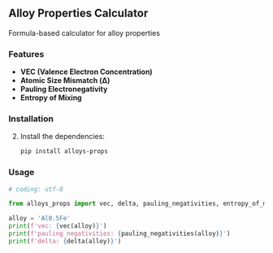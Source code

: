 ## Alloy Properties Calculator

Formula-based calculator for alloy properties

### Features

- **VEC (Valence Electron Concentration)**
- **Atomic Size Mismatch (Δ)**
- **Pauling Electronegativity**
- **Entropy of Mixing**

### Installation

2. Install the dependencies:
    ```bash
    pip install alloys-props
    ```

### Usage

```python
# coding: utf-8

from alloys_props import vec, delta, pauling_negativities, entropy_of_mixing

alloy = 'Al0.5Fe'
print(f'vec: {vec(alloy)}')
print(f'pauling_negativities: {pauling_negativities(alloy)}')
print(f'delta: {delta(alloy)}')
